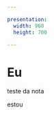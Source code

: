 ```yaml
---

presentation:
  width: 960
  height: 700

---
```


<!-- slide  -->
# Eu
<!-- slide  -->
teste da nota
<!-- slide vertical=true -->
estou
